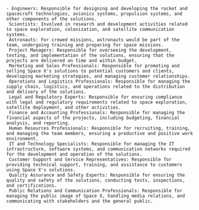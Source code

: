     - Engineers: Responsible for designing and developing the rocket and spacecraft technologies, avionics systems, propulsion systems, and other components of the solutions.
     Scientists: Involved in research and development activities related to space exploration, colonization, and satellite communication systems.
     Astronauts: For crewed missions, astronauts would be part of the team, undergoing training and preparing for space missions.
     Project Managers: Responsible for overseeing the development, testing, and implementation of the solutions, ensuring that the projects are delivered on time and within budget.
     Marketing and Sales Professionals: Responsible for promoting and selling Space X's solutions to potential customers and clients, developing marketing strategies, and managing customer relationships.
     Operations and Logistics Professionals: Responsible for managing the supply chain, logistics, and operations related to the distribution and delivery of the solutions.
     Legal and Regulatory Experts: Responsible for ensuring compliance with legal and regulatory requirements related to space exploration, satellite deployment, and other activities.
     Finance and Accounting Professionals: Responsible for managing the financial aspects of the projects, including budgeting, financial analysis, and reporting.
     Human Resources Professionals: Responsible for recruiting, training, and managing the team members, ensuring a productive and positive work environment.
     IT and Technology Specialists: Responsible for managing the IT infrastructure, software systems, and communication networks required for the development and operation of the solutions.
     Customer Support and Service Representatives: Responsible for providing technical support, training, and assistance to customers using Space X's solutions.
     Quality Assurance and Safety Experts: Responsible for ensuring the quality and safety of the solutions, conducting tests, inspections, and certifications.
     Public Relations and Communication Professionals: Responsible for managing the public image of Space X, handling media relations, and communicating with stakeholders and the general public.




